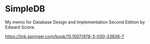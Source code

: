 # SimpleDB

My memo for Database Design and Implementation Second Edition by Edward Sciore.

<https://link.springer.com/book/10.1007/978-3-030-33836-7>
